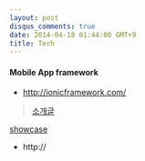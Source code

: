 ```yaml
---
layout: post
disqus_comments: true
date: 2014-04-18 01:44:00 GMT+9
title: Tech 
---
```

####  Mobile App framework
* http://ionicframework.com/

> [소개글](https://atmospherejs.com/package/ionic)

[showcase](http://ionicframework.com/examples/showcase/)

* http://


